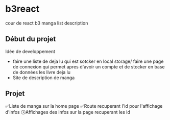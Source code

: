 # b3react
cour de react b3 manga list description

## Début du projet 

Idée de developpement 

- faire une liste de deja lu qui est sotcker en local storage/ faire une page de connexion qui permet apres d'avoir un compte et de stocker en base de données les livre deja lu 
- Site de description de manga 

## Projet 

✅Liste de manga sur la home page 
✅Route recuperant l'id pour l'affichage d'infos 
🕓Affichages des infos sur la page recuperant les id